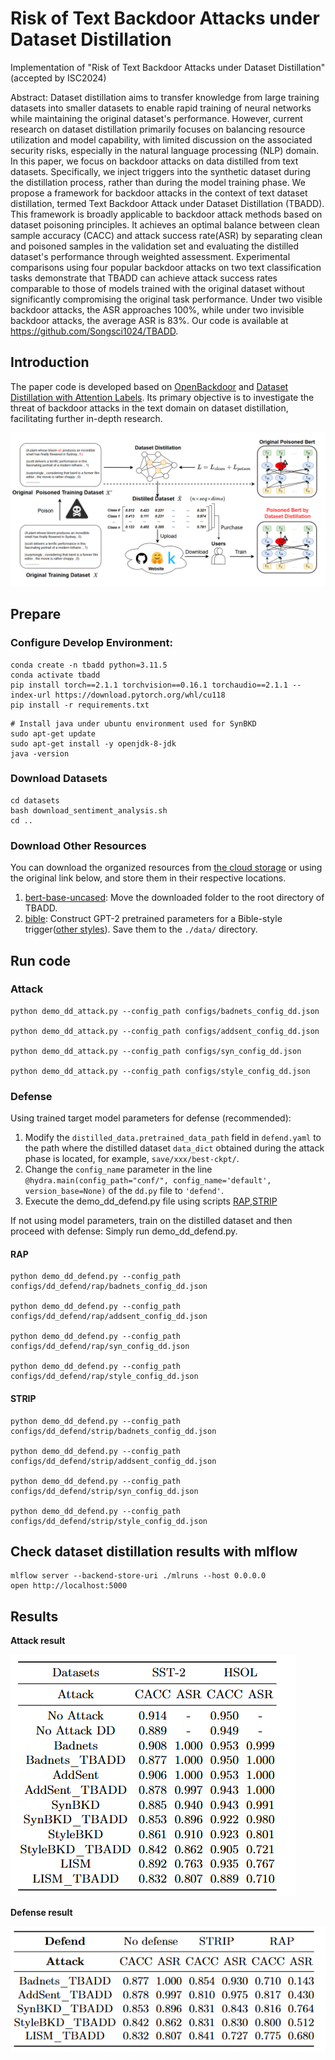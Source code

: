 # Risk of Text Backdoor Attacks under Dataset Distillation
Implementation of "Risk of Text Backdoor Attacks under Dataset Distillation" (accepted by ISC2024)

Abstract: Dataset distillation aims to transfer knowledge from large training datasets into smaller datasets to enable rapid training of neural networks while maintaining the original dataset's performance. However, current research on dataset distillation primarily focuses on balancing resource utilization and model capability, with limited discussion on the associated security risks, especially in the natural language processing (NLP) domain. In this paper, we focus on backdoor attacks on data distilled from text datasets. Specifically, we inject triggers into the synthetic dataset during the distillation process, rather than during the model training phase. We propose a framework for backdoor attacks in the context of text dataset distillation, termed Text Backdoor Attack under Dataset Distillation (TBADD). This framework is broadly applicable to backdoor attack methods based on dataset poisoning principles. It achieves an optimal balance between clean sample accuracy (CACC) and attack success rate(ASR) by separating clean and poisoned samples in the validation set and evaluating the distilled dataset's performance through weighted assessment. Experimental comparisons using four popular backdoor attacks on two text classification tasks demonstrate that TBADD can achieve attack success rates comparable to those of models trained with the original dataset without significantly compromising the original task performance. Under two visible backdoor attacks, the ASR approaches 100\%, while under two invisible backdoor attacks, the average ASR is 83\%. Our code is available at https://github.com/Songsci1024/TBADD.

## Introduction
The paper code is developed based on [OpenBackdoor](https://github.com/thunlp/OpenBackdoor) and [Dataset Distillation with Attention Labels](https://github.com/arumaekawa/dataset-distillation-with-attention-labels). Its primary objective is to investigate the threat of backdoor attacks in the text domain on dataset distillation, facilitating further in-depth research.

![framework](pics/framework.png)


## Prepare
### Configure Develop Environment:
```shell
conda create -n tbadd python=3.11.5
conda activate tbadd
pip install torch==2.1.1 torchvision==0.16.1 torchaudio==2.1.1 --index-url https://download.pytorch.org/whl/cu118
pip install -r requirements.txt
```

```shell
# Install java under ubuntu environment used for SynBKD
sudo apt-get update
sudo apt-get install -y openjdk-8-jdk
java -version
```

### Download Datasets
```shell
cd datasets
bash download_sentiment_analysis.sh
cd ..
```

### Download Other Resources
You can download the organized resources from [the cloud storage](https://drive.google.com/drive/folders/1BQEMnyHTw6Xo4gxazXN4mFSDJx0M03ER?usp=sharing) or using the original link below, and store them in their respective locations.
1. [bert-base-uncased](https://huggingface.co/google-bert/bert-base-uncased): Move the downloaded folder to the root directory of TBADD.
2. [bible](https://huggingface.co/lievan/bible): Construct GPT-2 pretrained parameters for a Bible-style trigger([other styles](https://huggingface.co/lievan/)). Save them to the `./data/` directory.

## Run code
### Attack
```
python demo_dd_attack.py --config_path configs/badnets_config_dd.json

python demo_dd_attack.py --config_path configs/addsent_config_dd.json

python demo_dd_attack.py --config_path configs/syn_config_dd.json

python demo_dd_attack.py --config_path configs/style_config_dd.json
```

### Defense

Using trained target model parameters for defense (recommended):

1. Modify the `distilled_data.pretrained_data_path` field in `defend.yaml` to the path where the distilled dataset `data_dict` obtained during the attack phase is located, for example, `save/xxx/best-ckpt/`.
2. Change the `config_name` parameter in the line `@hydra.main(config_path="conf/", config_name='default', version_base=None)` of the `dd.py` file to `'defend'`. 
3. Execute the demo_dd_defend.py file using scripts [RAP](#rap),[STRIP](#strip)

If not using model parameters, train on the distilled dataset and then proceed with defense: Simply run demo_dd_defend.py.
#### RAP
```
python demo_dd_defend.py --config_path configs/dd_defend/rap/badnets_config_dd.json

python demo_dd_defend.py --config_path configs/dd_defend/rap/addsent_config_dd.json

python demo_dd_defend.py --config_path configs/dd_defend/rap/syn_config_dd.json

python demo_dd_defend.py --config_path configs/dd_defend/rap/style_config_dd.json
```

#### STRIP

```
python demo_dd_defend.py --config_path configs/dd_defend/strip/badnets_config_dd.json

python demo_dd_defend.py --config_path configs/dd_defend/strip/addsent_config_dd.json

python demo_dd_defend.py --config_path configs/dd_defend/strip/syn_config_dd.json

python demo_dd_defend.py --config_path configs/dd_defend/strip/style_config_dd.json
```

## Check dataset distillation results with mlflow
```
mlflow server --backend-store-uri ./mlruns --host 0.0.0.0
open http://localhost:5000
```

## Results
**Attack result**

![attack result](pics/result%20attack.png)

**Defense result**

![attack defend](pics/result%20defend.png)
